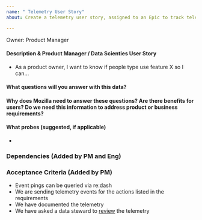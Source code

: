 ```yaml
---
name: " Telemetry User Story"
about: Create a telemetry user story, assigned to an Epic to track telemetry

---
```

Owner: Product Manager

#### Description & Product Manager / Data Scienties User Story
- As a product owner, I want to know if people type use feature X so I can...

#### What questions will you answer with this data?

#### Why does Mozilla need to answer these questions? Are there benefits for users? Do we need this information to address product or business requirements?

#### What probes (suggested, if applicable)
- 

### Dependencies (Added by PM and Eng)


### Acceptance Criteria (Added by PM)
- Event pings can be queried via re:dash
- We are sending telemetry events for the actions listed in the requirements
- We have documented the telemetry
- We have asked a data steward to [review](https://github.com/mozilla/data-review/blob/master/request.md) the telemetry








